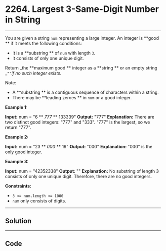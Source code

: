 # 2264. Largest 3-Same-Digit Number in String

---

You are given a string `num` representing a large integer. An integer is **good ** if it meets the following conditions:

  * It is a **substring ** of `num` with length `3`.
  * It consists of only one unique digit.



Return _the **maximum good ** integer as a **string ** or an empty string _`""`_if no such integer exists_.

Note:

  * A **substring ** is a contiguous sequence of characters within a string.
  * There may be **leading zeroes ** in `num` or a good integer.



 

**Example 1:**


**Input:** num = "6 ** _777_ ** 133339"
**Output:** "777"
**Explanation:** There are two distinct good integers: "777" and "333".
"777" is the largest, so we return "777".


**Example 2:**


**Input:** num = "23 ** _000_ ** 19"
**Output:** "000"
**Explanation:** "000" is the only good integer.


**Example 3:**


**Input:** num = "42352338"
**Output:** ""
**Explanation:** No substring of length 3 consists of only one unique digit. Therefore, there are no good integers.


 

**Constraints:**

  * `3 <= num.length <= 1000`
  * `num` only consists of digits.

---

## Solution



---

## Code
```python


```